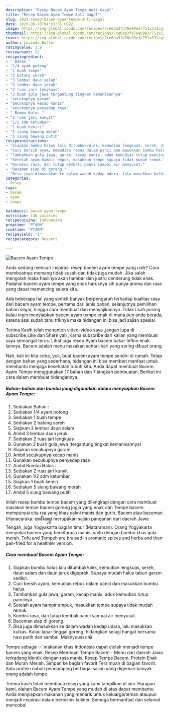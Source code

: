 ```yaml
---
description: "Resep Bacem Ayam Tempe Anti Gagal"
title: "Resep Bacem Ayam Tempe Anti Gagal"
slug: 2932-resep-bacem-ayam-tempe-anti-gagal
date: 2020-09-13T04:33:55.062Z
image: https://img-global.cpcdn.com/recipes/7ce6da3fd76e89e3/751x532cq70/bacem-ayam-tempe-foto-resep-utama.jpg
thumbnail: https://img-global.cpcdn.com/recipes/7ce6da3fd76e89e3/751x532cq70/bacem-ayam-tempe-foto-resep-utama.jpg
cover: https://img-global.cpcdn.com/recipes/7ce6da3fd76e89e3/751x532cq70/bacem-ayam-tempe-foto-resep-utama.jpg
author: Lucinda Butler
ratingvalue: 3.9
reviewcount: 12
recipeingredient:
- " Bahan "
- "1/4 ayam potong"
- "1 buah tempe"
- "2 batang sereh"
- "3 lembar daun salam"
- "3 lembar daun jeruk"
- "2 ruas jari lengkuas"
- "3 buah gula jawa tergantung tingkat kemanisannya"
- "secukupnya garam"
- "secukupnya kecap manis"
- "secukupnya penyedap rasa"
- " Bumbu Halus "
- "2 ruas jari kunyit"
- "1/2 sdm ketumbar"
- "1 buah kemiri"
- "5 siung bawang merah"
- "5 siung bawang putih"
recipeinstructions:
- "Siapkan bumbu halus lalu ditumbuk/ulek, kemudian lengkuas, sereh, daun salam dan daun jeruk digeprek. Supaya mudah halus taburi garam sedikit."
- "Cuci bersih ayam, kemudian rebus dalam panci dan masukkan bumbu halus."
- "Tambahkan gula jawa, garam, kecap manis, aduk kemudian tutup pancinya."
- "Setelah ayam hampir empuk, masukkan tempe supaya tidak mudah remuk."
- "Koreksi rasa, dan tutup kembali panci sampai air menyusut."
- "Baceman siap di goreng."
- "Bisa juga dimasukkan ke dalam wadah kedap udara, lalu masukkan kulkas. Kalau lapar tinggal goreng, hidangkan selagi hangat bersama nasi putih dan sambal. Maknyuusss 😁"
categories:
- Resep
tags:
- bacem
- ayam
- tempe

katakunci: bacem ayam tempe 
nutrition: 136 calories
recipecuisine: Indonesian
preptime: "PT40M"
cooktime: "PT48M"
recipeyield: "1"
recipecategory: Dessert

---
```



![Bacem Ayam Tempe](https://img-global.cpcdn.com/recipes/7ce6da3fd76e89e3/751x532cq70/bacem-ayam-tempe-foto-resep-utama.jpg)

Anda sedang mencari inspirasi resep bacem ayam tempe yang unik? Cara membuatnya memang tidak susah dan tidak juga mudah. Jika salah mengolah maka hasilnya akan hambar dan justru cenderung tidak enak. Padahal bacem ayam tempe yang enak harusnya sih punya aroma dan rasa yang dapat memancing selera kita.

Ada beberapa hal yang sedikit banyak berpengaruh terhadap kualitas rasa dari bacem ayam tempe, pertama dari jenis bahan, selanjutnya pemilihan bahan segar, hingga cara membuat dan menyajikannya. Tidak usah pusing kalau ingin menyiapkan bacem ayam tempe enak di mana pun anda berada, karena asal sudah tahu triknya maka hidangan ini bisa jadi sajian spesial.

Terima Kasih telah menonton video-video saya ,jangan lupa di subscribe,Like dan Share yah ,Karna subscribe dari kalian yang membuat saya semangat terus. Lihat juga resep Ayam bacem bakar teflon enak lainnya. Bacem adalah menu masakan sehari-hari yang sering dibuat orang.


Nah, kali ini kita coba, yuk, buat bacem ayam tempe sendiri di rumah. Tetap dengan bahan yang sederhana, hidangan ini bisa memberi manfaat untuk membantu menjaga kesehatan tubuh kita. Anda dapat membuat Bacem Ayam Tempe menggunakan 17 bahan dan 7 langkah pembuatan. Berikut ini cara dalam membuat hidangannya.

<!--inarticleads1-->

##### Bahan-bahan dan bumbu yang digunakan dalam menyiapkan Bacem Ayam Tempe:

1. Sediakan  Bahan :
1. Sediakan 1/4 ayam potong
1. Sediakan 1 buah tempe
1. Sediakan 2 batang sereh
1. Siapkan 3 lembar daun salam
1. Ambil 3 lembar daun jeruk
1. Sediakan 2 ruas jari lengkuas
1. Gunakan 3 buah gula jawa (tergantung tingkat kemanisannya)
1. Siapkan secukupnya garam
1. Ambil secukupnya kecap manis
1. Gunakan secukupnya penyedap rasa
1. Ambil  Bumbu Halus :
1. Sediakan 2 ruas jari kunyit
1. Gunakan 1/2 sdm ketumbar
1. Siapkan 1 buah kemiri
1. Sediakan 5 siung bawang merah
1. Ambil 5 siung bawang putih


Inilah resep bumbu tempe bacem yang dilengkapi dengan cara membuat masakan tempe bacem goreng jogja yang enak dan Tempe bacem mempunyai cita rsa yang khas yakni manis dan gurih. Bacem atau baceman (Hanacaraka: ꦧꦕꦼꦩ꧀) merupakan sajian panganan dari daerah Jawa Tengah, juga Yogyakarta bagian timur (Mataraman). Orang Yogyakarta menyukai bacem yang bercitarasa manis, yaitu dengan bumbu khas gula merah. Tofu and Tempeh are braised in aromatic spices and herbs and then pan-fried for a healthier version. 

<!--inarticleads2-->

##### Cara membuat Bacem Ayam Tempe:

1. Siapkan bumbu halus lalu ditumbuk/ulek, kemudian lengkuas, sereh, daun salam dan daun jeruk digeprek. Supaya mudah halus taburi garam sedikit.
1. Cuci bersih ayam, kemudian rebus dalam panci dan masukkan bumbu halus.
1. Tambahkan gula jawa, garam, kecap manis, aduk kemudian tutup pancinya.
1. Setelah ayam hampir empuk, masukkan tempe supaya tidak mudah remuk.
1. Koreksi rasa, dan tutup kembali panci sampai air menyusut.
1. Baceman siap di goreng.
1. Bisa juga dimasukkan ke dalam wadah kedap udara, lalu masukkan kulkas. Kalau lapar tinggal goreng, hidangkan selagi hangat bersama nasi putih dan sambal. Maknyuusss 😁


Tempe sebagai ✅ makanan khas Indonesia dapat diolah menjadi tempe bacem yang enak. Resep Membuat Tempe Bacem - Menu dari daerah Jawa terkadang identik dengan rasa manis. Resep Tempe Bacem, Protein Enak dan Murah Meriah. Simpan ke bagian favorit Tersimpan di bagian favorit. Satu protein nabati pendamping berbagai sajian yang digemari banyak orang adalah tempe. 

Terima kasih telah membaca resep yang kami tampilkan di sini. Harapan kami, olahan Bacem Ayam Tempe yang mudah di atas dapat membantu Anda menyiapkan makanan yang menarik untuk keluarga/teman ataupun menjadi inspirasi dalam berbisnis kuliner. Semoga bermanfaat dan selamat mencoba!
